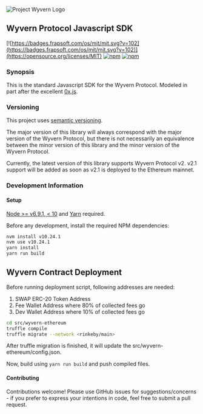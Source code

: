 ![Project Wyvern Logo](https://media.githubusercontent.com/media/ProjectWyvern/wyvern-branding/master/logo/logo-square-red-transparent-200x200.png?raw=true "Project Wyvern Logo")

## Wyvern Protocol Javascript SDK

[![https://badges.frapsoft.com/os/mit/mit.svg?v=102](https://badges.frapsoft.com/os/mit/mit.svg?v=102)](https://opensource.org/licenses/MIT) [![npm](https://img.shields.io/npm/v/wyvern-js.svg)](https://www.npmjs.com/package/wyvern-js) [![npm](https://img.shields.io/npm/dt/wyvern-js.svg)](https://www.npmjs.com/package/wyvern-js)

### Synopsis

This is the standard Javascript SDK for the Wyvern Protocol. Modeled in part after the excellent [0x.js](https://github.com/0xProject/0x.js).

### Versioning

This project uses [semantic versioning](https://semver.org/).

The major version of this library will always correspond with the major version of the Wyvern Protocol, but there is not necessarily an equivalence between the minor version of this library and the minor version of the Wyvern Protocol.

Currently, the latest version of this library supports Wyvern Protocol v2. v2.1 support will be added as soon as v2.1 is deployed to the Ethereum mainnet.

### Development Information

#### Setup

[Node >= v6.9.1, < 10](https://nodejs.org/en/) and [Yarn](https://yarnpkg.com/en/) required.

Before any development, install the required NPM dependencies:

```bash
nvm install v10.24.1
nvm use v10.24.1
yarn install
yarn run build
```

## Wyvern Contract Deployment

Before running deployment script, following addresses are needed:
1) SWAP ERC-20 Token Address
2) Fee Wallet Address where 80% of collected fees go
3) Dev Wallet Address where 10% of collected fees go


```bash
cd src/wyvern-ethereum
truffle compile
truffle migrate --network <rinkeby/main>
```

After truffle migration is finished, it will update the src/wyvern-ethereum/config.json. 

Now, build using `yarn run build` and push compiled files.

#### Contributing

Contributions welcome! Please use GitHub issues for suggestions/concerns - if you prefer to express your intentions in code, feel free to submit a pull request.
